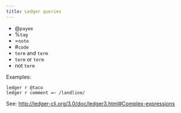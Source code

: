 ```yaml
---
title: Ledger queries
---
```


 - @`payee`
 - %`tag`
 - =`note`
 - #`code`
 - `term` and `term`
 - `term` or `term`
 - not `term`

Examples:

    ledger r @taco
    ledger r comment =~ /landline/

See: http://ledger-cli.org/3.0/doc/ledger3.html#Complex-expressions
